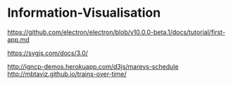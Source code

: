 # Information-Visualisation

https://github.com/electron/electron/blob/v10.0.0-beta.1/docs/tutorial/first-app.md

https://svgjs.com/docs/3.0/

http://igncp-demos.herokuapp.com/d3js/mareys-schedule
http://mbtaviz.github.io/trains-over-time/
